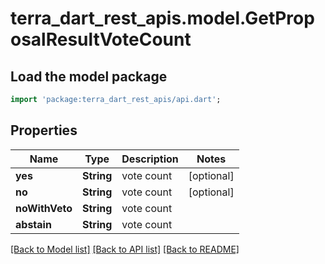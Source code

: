 # terra_dart_rest_apis.model.GetProposalResultVoteCount

## Load the model package
```dart
import 'package:terra_dart_rest_apis/api.dart';
```

## Properties
Name | Type | Description | Notes
------------ | ------------- | ------------- | -------------
**yes** | **String** | vote count | [optional] 
**no** | **String** | vote count | [optional] 
**noWithVeto** | **String** | vote count | 
**abstain** | **String** | vote count | 

[[Back to Model list]](../README.md#documentation-for-models) [[Back to API list]](../README.md#documentation-for-api-endpoints) [[Back to README]](../README.md)


